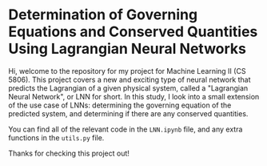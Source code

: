 # Determination of Governing Equations and Conserved Quantities Using Lagrangian Neural Networks

Hi, welcome to the repository for my project for Machine Learning II (CS 5806). This project covers a new and exciting type of neural network that predicts the Lagrangian of a given physical system, called a "Lagrangian Neural Network", or LNN for short. In this study, I look into a small extension of the use case of LNNs: determining the governing equation of the predicted system, and determining if there are any conserved quantities.

You can find all of the relevant code in the `LNN.ipynb` file, and any extra functions in the `utils.py` file.

Thanks for checking this project out!
